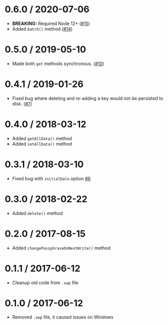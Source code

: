 # 0.6.0 / 2020-07-06
- **BREAKING:** Required Node 12+ ([#15](https://github.com/ExodusMovement/seco-keyval/pull/15))
- Added `batch()` method ([#14](https://github.com/ExodusMovement/seco-keyval/pull/14))

# 0.5.0 / 2019-05-10
- Made both `get` methods synchronous. ([#10](https://github.com/ExodusMovement/seco-keyval/pull/10))

# 0.4.1 / 2019-01-26

- Fixed bug where deleting and re-adding a key would not be persisted to disk. ([#7](https://github.com/ExodusMovement/seco-keyval/pull/7))

# 0.4.0 / 2018-03-12

- Added `getAllData()` method
- Added `setAllData()` method

# 0.3.1 / 2018-03-10

- Fixed bug with `initialData` option [#6](https://github.com/ExodusMovement/seco-keyval/pull/6)

# 0.3.0 / 2018-02-22

- Added `delete()` method

# 0.2.0 / 2017-08-15

- Added `changePassphraseOnNextWrite()` method

# 0.1.1 / 2017-06-12

- Cleanup old code from `.swp` file

# 0.1.0 / 2017-06-12

- Removed `.swp` file, it caused issues on Windows
